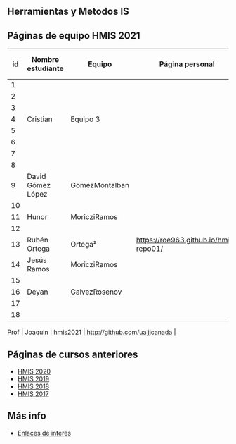 ## Herramientas y Metodos IS

## Páginas de equipo HMIS 2021

id | Nombre estudiante  | Equipo | Página personal | Repositorio de Web de equipo 
-- | ----------------- | ----------------- | ----------------- | -----------------
1 | | | | 
2 | | | | 
3 | | | | 
4 |Cristian |Equipo 3 | | 
5 | | | | 
6 | | | | 
7 | | | | 
8 | | | | 
9 | David Gómez López | GomezMontalban | | 
10 | | | | 
11 | Hunor | MoricziRamos | |
12 | | | | 
13 | Rubén Ortega | Ortega² | https://roe963.github.io/hmis-repo01/ | 
14 | Jesús Ramos | MoricziRamos |  | 
15 | | | | 
16 | Deyan | GalvezRosenov | | 
17 | | | | 
18 | | | | 


Prof | Joaquin | hmis2021 | http://github.com/ualjjcanada  |


## Páginas de cursos anteriores
* [HMIS 2020](index2020.md)
* [HMIS 2019](index2019.md)
* [HMIS 2018](index2018.md)
* [HMIS 2017](index2017.md)

## Más info
* [Enlaces de interés](enlaces.md)

